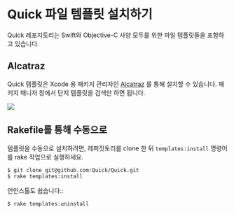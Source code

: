 # Quick 파일 템플릿 설치하기

Quick 레포지토리는 Swift와 Objective-C 사양 모두를 위한 파일 템플릿들을 포함하고 있습니다.

## Alcatraz

Quick 템플릿은 Xcode 용 패키지 관리자인 [Alcatraz](https://github.com/supermarin/Alcatraz) 를 통해 설치할 수 있습니다. 패키지 매니저 창에서 단지 템플릿을 검색만 하면 됩니다.


![](http://f.cl.ly/items/3T3q0G1j0b2t1V0M0T04/Screen%20Shot%202014-06-27%20at%202.01.10%20PM.png)

## Rakefile를 통해 수동으로

템플릿을 수동으로 설치하려면, 레퍼짓토리를 clone 한 뒤 `templates:install` 명령어를 rake 작업으로 실행하세요.

```sh
$ git clone git@github.com:Quick/Quick.git
$ rake templates:install
```

언인스톨도 쉽습니다.:

```sh
$ rake templates:uninstall
```
